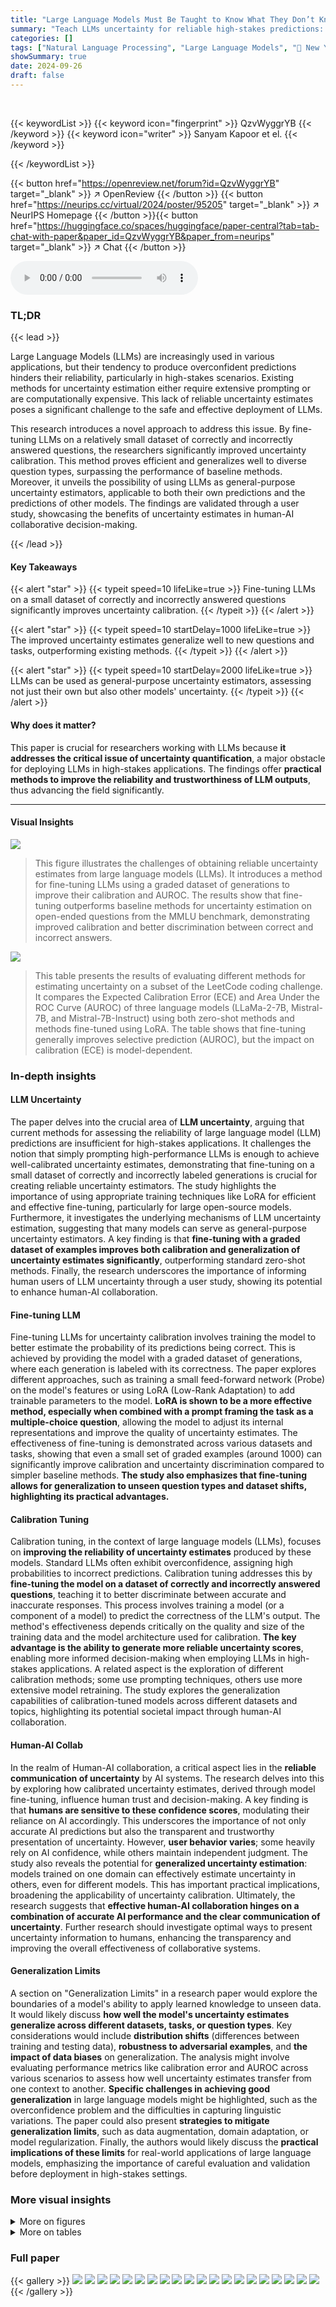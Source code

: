 ```yaml
---
title: "Large Language Models Must Be Taught to Know What They Don’t Know"
summary: "Teach LLMs uncertainty for reliable high-stakes predictions: Fine-tuning with graded examples significantly improves LLM's uncertainty calibration and generalizes well."
categories: []
tags: ["Natural Language Processing", "Large Language Models", "🏢 New York University",]
showSummary: true
date: 2024-09-26
draft: false
---
```


<br>

{{< keywordList >}}
{{< keyword icon="fingerprint" >}} QzvWyggrYB {{< /keyword >}}
{{< keyword icon="writer" >}} Sanyam Kapoor et el. {{< /keyword >}}
 
{{< /keywordList >}}

{{< button href="https://openreview.net/forum?id=QzvWyggrYB" target="_blank" >}}
↗ OpenReview
{{< /button >}}
{{< button href="https://neurips.cc/virtual/2024/poster/95205" target="_blank" >}}
↗ NeurIPS Homepage
{{< /button >}}{{< button href="https://huggingface.co/spaces/huggingface/paper-central?tab=tab-chat-with-paper&paper_id=QzvWyggrYB&paper_from=neurips" target="_blank" >}}
↗ Chat
{{< /button >}}



<audio controls>
    <source src="https://ai-paper-reviewer.com/QzvWyggrYB/podcast.wav" type="audio/wav">
    Your browser does not support the audio element.
</audio>


### TL;DR


{{< lead >}}

Large Language Models (LLMs) are increasingly used in various applications, but their tendency to produce overconfident predictions hinders their reliability, particularly in high-stakes scenarios.  Existing methods for uncertainty estimation either require extensive prompting or are computationally expensive. This lack of reliable uncertainty estimates poses a significant challenge to the safe and effective deployment of LLMs.

This research introduces a novel approach to address this issue. By fine-tuning LLMs on a relatively small dataset of correctly and incorrectly answered questions, the researchers significantly improved uncertainty calibration.  This method proves efficient and generalizes well to diverse question types, surpassing the performance of baseline methods. Moreover, it unveils the possibility of using LLMs as general-purpose uncertainty estimators, applicable to both their own predictions and the predictions of other models. The findings are validated through a user study, showcasing the benefits of uncertainty estimates in human-AI collaborative decision-making.

{{< /lead >}}


#### Key Takeaways

{{< alert "star" >}}
{{< typeit speed=10 lifeLike=true >}} Fine-tuning LLMs on a small dataset of correctly and incorrectly answered questions significantly improves uncertainty calibration. {{< /typeit >}}
{{< /alert >}}

{{< alert "star" >}}
{{< typeit speed=10 startDelay=1000 lifeLike=true >}} The improved uncertainty estimates generalize well to new questions and tasks, outperforming existing methods. {{< /typeit >}}
{{< /alert >}}

{{< alert "star" >}}
{{< typeit speed=10 startDelay=2000 lifeLike=true >}} LLMs can be used as general-purpose uncertainty estimators, assessing not just their own but also other models' uncertainty. {{< /typeit >}}
{{< /alert >}}

#### Why does it matter?
This paper is crucial for researchers working with LLMs because **it addresses the critical issue of uncertainty quantification**, a major obstacle for deploying LLMs in high-stakes applications. The findings offer **practical methods to improve the reliability and trustworthiness of LLM outputs**, thus advancing the field significantly.

------
#### Visual Insights



![](https://ai-paper-reviewer.com/QzvWyggrYB/figures_0_1.jpg)

> This figure illustrates the challenges of obtaining reliable uncertainty estimates from large language models (LLMs). It introduces a method for fine-tuning LLMs using a graded dataset of generations to improve their calibration and AUROC.  The results show that fine-tuning outperforms baseline methods for uncertainty estimation on open-ended questions from the MMLU benchmark, demonstrating improved calibration and better discrimination between correct and incorrect answers.





![](https://ai-paper-reviewer.com/QzvWyggrYB/tables_3_1.jpg)

> This table presents the results of evaluating different methods for estimating uncertainty on a subset of the LeetCode coding challenge.  It compares the Expected Calibration Error (ECE) and Area Under the ROC Curve (AUROC) of three language models (LLaMa-2-7B, Mistral-7B, and Mistral-7B-Instruct) using both zero-shot methods and methods fine-tuned using LoRA. The table shows that fine-tuning generally improves selective prediction (AUROC), but the impact on calibration (ECE) is model-dependent.





### In-depth insights


#### LLM Uncertainty
The paper delves into the crucial area of **LLM uncertainty**, arguing that current methods for assessing the reliability of large language model (LLM) predictions are insufficient for high-stakes applications.  It challenges the notion that simply prompting high-performance LLMs is enough to achieve well-calibrated uncertainty estimates, demonstrating that fine-tuning on a small dataset of correctly and incorrectly labeled generations is crucial for creating reliable uncertainty estimators. The study highlights the importance of using appropriate training techniques like LoRA for efficient and effective fine-tuning, particularly for large open-source models.  Furthermore, it investigates the underlying mechanisms of LLM uncertainty estimation, suggesting that many models can serve as general-purpose uncertainty estimators. A key finding is that **fine-tuning with a graded dataset of examples improves both calibration and generalization of uncertainty estimates significantly**, outperforming standard zero-shot methods. Finally, the research underscores the importance of informing human users of LLM uncertainty through a user study, showing its potential to enhance human-AI collaboration.

#### Fine-tuning LLM
Fine-tuning LLMs for uncertainty calibration involves training the model to better estimate the probability of its predictions being correct.  This is achieved by providing the model with a graded dataset of generations, where each generation is labeled with its correctness. The paper explores different approaches, such as training a small feed-forward network (Probe) on the model's features or using LoRA (Low-Rank Adaptation) to add trainable parameters to the model. **LoRA is shown to be a more effective method, especially when combined with a prompt framing the task as a multiple-choice question**, allowing the model to adjust its internal representations and improve the quality of uncertainty estimates. The effectiveness of fine-tuning is demonstrated across various datasets and tasks, showing that even a small set of graded examples (around 1000) can significantly improve calibration and uncertainty discrimination compared to simpler baseline methods. **The study also emphasizes that fine-tuning allows for generalization to unseen question types and dataset shifts, highlighting its practical advantages.**

#### Calibration Tuning
Calibration tuning, in the context of large language models (LLMs), focuses on **improving the reliability of uncertainty estimates** produced by these models.  Standard LLMs often exhibit overconfidence, assigning high probabilities to incorrect predictions. Calibration tuning addresses this by **fine-tuning the model on a dataset of correctly and incorrectly answered questions**, teaching it to better discriminate between accurate and inaccurate responses.  This process involves training a model (or a component of a model) to predict the correctness of the LLM's output. The method's effectiveness depends critically on the quality and size of the training data and the model architecture used for calibration. **The key advantage is the ability to generate more reliable uncertainty scores**, enabling more informed decision-making when employing LLMs in high-stakes applications.  A related aspect is the exploration of different calibration methods; some use prompting techniques, others use more extensive model retraining.  The study explores the generalization capabilities of calibration-tuned models across different datasets and topics, highlighting its potential societal impact through human-AI collaboration.

#### Human-AI Collab
In the realm of Human-AI collaboration, a critical aspect lies in the **reliable communication of uncertainty** by AI systems.  The research delves into this by exploring how calibrated uncertainty estimates, derived through model fine-tuning, influence human trust and decision-making. A key finding is that **humans are sensitive to these confidence scores**, modulating their reliance on AI accordingly.  This underscores the importance of not only accurate AI predictions but also the transparent and trustworthy presentation of uncertainty.  However, **user behavior varies**; some heavily rely on AI confidence, while others maintain independent judgment.  The study also reveals the potential for **generalized uncertainty estimation**: models trained on one domain can effectively estimate uncertainty in others, even for different models. This has important practical implications, broadening the applicability of uncertainty calibration.  Ultimately, the research suggests that **effective human-AI collaboration hinges on a combination of accurate AI performance and the clear communication of uncertainty**. Further research should investigate optimal ways to present uncertainty information to humans, enhancing the transparency and improving the overall effectiveness of collaborative systems.

#### Generalization Limits
A section on "Generalization Limits" in a research paper would explore the boundaries of a model's ability to apply learned knowledge to unseen data.  It would likely discuss **how well the model's uncertainty estimates generalize across different datasets, tasks, or question types**.  Key considerations would include **distribution shifts** (differences between training and testing data), **robustness to adversarial examples**, and **the impact of data biases** on generalization. The analysis might involve evaluating performance metrics like calibration error and AUROC across various scenarios to assess how well uncertainty estimates transfer from one context to another.  **Specific challenges in achieving good generalization** in large language models might be highlighted, such as the overconfidence problem and the difficulties in capturing linguistic variations. The paper could also present **strategies to mitigate generalization limits**, such as data augmentation, domain adaptation, or model regularization.  Finally, the authors would likely discuss the **practical implications of these limits** for real-world applications of large language models, emphasizing the importance of careful evaluation and validation before deployment in high-stakes settings.


### More visual insights

<details>
<summary>More on figures
</summary>


![](https://ai-paper-reviewer.com/QzvWyggrYB/figures_1_1.jpg)

> This figure illustrates the challenge of large language models (LLMs) in accurately estimating their uncertainty.  The authors propose using a graded dataset of LLM-generated answers to fine-tune the model, improving the accuracy of uncertainty estimation. The evaluation uses a new open-ended version of the MMLU benchmark, demonstrating that fine-tuning leads to better calibration (lower ECE) and discrimination (higher AUROC) compared to existing methods.


![](https://ai-paper-reviewer.com/QzvWyggrYB/figures_4_1.jpg)

> The figure compares different methods for estimating uncertainty in large language models (LLMs).  The left panel shows that a likelihood-based approach works well for multiple-choice questions but poorly for open-ended generation. The right panel demonstrates that fine-tuning significantly improves the accuracy and calibration of uncertainty estimates compared to simple prompting methods.  Different LLMs are evaluated and the results show that the benefits of fine-tuning are consistent across them.


![](https://ai-paper-reviewer.com/QzvWyggrYB/figures_6_1.jpg)

> The figure compares the performance of different uncertainty estimation methods on multiple-choice and open-ended MMLU tasks.  The left panel shows that supervised fine-tuning methods (Probe, LORA, LORA + Prompt) generally improve calibration and AUROC compared to baseline methods (Zero-Shot, Sampling).  The right panel demonstrates that even a small number of labeled examples (around 1000) significantly improves the uncertainty estimation of large language models, exceeding the performance of unsupervised methods.


![](https://ai-paper-reviewer.com/QzvWyggrYB/figures_7_1.jpg)

> This figure shows the comparison of different methods for estimating uncertainty in large language models (LLMs) for both multiple-choice and open-ended question answering tasks.  The left panel demonstrates the effectiveness of fine-tuning with various parameterizations in improving both Expected Calibration Error (ECE) and Area Under the Receiver Operating Characteristic curve (AUROC).  The right panel illustrates how the amount of labeled data used in fine-tuning impacts performance on open-ended tasks, suggesting that 1000 examples are sufficient to outperform baseline methods.


![](https://ai-paper-reviewer.com/QzvWyggrYB/figures_8_1.jpg)

> This figure presents ablation studies on the model's ability to learn uncertainty. The left panel shows that training on incorrect answers leads to poorer performance compared to training on correct answers, suggesting that the model learns more than just simple patterns in the question and answer pairs. The central panel demonstrates that models can generalize uncertainty estimation to other models, with Mistral models performing better at estimating uncertainty for LLaMA models than LLaMA models can for themselves. The right panel shows that simple sentence embeddings can achieve comparable performance to frozen language models in uncertainty estimation, but training through the model's features significantly enhances the performance.


![](https://ai-paper-reviewer.com/QzvWyggrYB/figures_9_1.jpg)

> This figure shows the distribution of model confidence scores and whether users agreed with the model's prediction for three different scenarios: zero-shot prompting, fine-tuning with LoRA and prompting, and random confidence scores. The results show that calibrated confidence scores (LoRA + Prompt) influence user reliance on the model's predictions, unlike zero-shot and random confidence.


![](https://ai-paper-reviewer.com/QzvWyggrYB/figures_19_1.jpg)

> This figure compares the performance of different methods for estimating uncertainty in LLMs on both multiple-choice and open-ended question-answering tasks. The left panel shows that fine-tuning significantly improves both calibration and the ability to discriminate between correct and incorrect answers. The right panel illustrates that using as few as 1000 labeled examples is sufficient for good performance, and increasing the number of examples beyond that yields only marginal improvement.


![](https://ai-paper-reviewer.com/QzvWyggrYB/figures_24_1.jpg)

> This figure compares different methods for estimating uncertainty in large language models (LLMs). The left panel shows that using maximum softmax probability for multiple-choice questions is a good indicator of uncertainty and improves with better models, unlike perplexity for open-ended generation.  The right panel demonstrates that simple prompting methods are far less effective at estimating uncertainty compared to fine-tuning a model on a small dataset of graded examples.


![](https://ai-paper-reviewer.com/QzvWyggrYB/figures_26_1.jpg)

> The left panel compares uncertainty estimation methods for multiple choice and open-ended questions.  It shows that maximum softmax probability is a good indicator of uncertainty for multiple choice questions, while perplexity is not suitable for open-ended generation. The right panel compares prompting methods against a fine-tuned model.  It highlights that fine-tuning significantly improves uncertainty estimation, outperforming zero-shot prompting methods in both expected calibration error (ECE) and area under the ROC curve (AUROC).


![](https://ai-paper-reviewer.com/QzvWyggrYB/figures_27_1.jpg)

> This figure compares the performance of different uncertainty estimation methods on both multiple-choice and open-ended MMLU datasets. The left panel shows that supervised fine-tuning methods generally improve both calibration (ECE) and discrimination (AUROC), with LORA+Prompt outperforming other methods.  The right panel demonstrates that fine-tuning performance improves with more labeled data, but that using 1000 examples already yields substantial gains.


![](https://ai-paper-reviewer.com/QzvWyggrYB/figures_28_1.jpg)

> This figure demonstrates the generalization of uncertainty estimation methods across different distribution shifts.  The left panel compares the composition of the fine-tuning dataset with the MMLU benchmark, showing the robustness of the method to differences in subject matter distribution. The center panel evaluates generalization across question formats (multiple-choice vs. open-ended), highlighting the superior performance of LORA+Prompt. The right panel assesses performance on unanswerable questions, illustrating the ability of the fine-tuned model to express appropriate uncertainty.


![](https://ai-paper-reviewer.com/QzvWyggrYB/figures_28_2.jpg)

> This figure shows the density plots of the model's reported confidence and whether the user chose to agree with the model's prediction across three different conditions: zero-shot prompt, calibrated confidence (LORA+Prompt), and random confidence.  The results demonstrate that users are sensitive to calibrated confidence scores and tend to agree with high-confidence predictions from a calibrated model more often, while showing indifference to random confidence scores.


![](https://ai-paper-reviewer.com/QzvWyggrYB/figures_28_3.jpg)

> This figure compares the performance of different uncertainty estimation methods on multiple-choice and open-ended MMLU datasets. The left panel shows that supervised training methods (Probe, LORA, LORA+Prompt) generally improve both calibration (ECE) and the ability to discriminate between correct and incorrect answers (AUROC). The right panel demonstrates that even a small number (1000) of labeled examples is sufficient to improve uncertainty estimation performance, with diminishing returns for larger datasets.


![](https://ai-paper-reviewer.com/QzvWyggrYB/figures_29_1.jpg)

> This figure compares the performance of different uncertainty estimation methods (zero-shot, probing, LoRA, LoRA+Prompt) on both multiple-choice and open-ended MMLU datasets. The left panel shows the expected calibration error (ECE) and area under the ROC curve (AUROC) for each method, highlighting the improvements achieved through fine-tuning, particularly with the LoRA+Prompt approach.  The right panel illustrates how the performance of fine-tuning changes as the size of the labeled training dataset increases, revealing that even 1000 examples are effective and that the marginal gain from additional data is relatively small after 5000 examples.


![](https://ai-paper-reviewer.com/QzvWyggrYB/figures_29_2.jpg)

> The figure shows the distribution of LLM confidence scores and whether users agree with the model's prediction, comparing zero-shot prompting, calibrated and random confidence scores.  It demonstrates that users are sensitive to calibrated confidence scores, adjusting their reliance on the LLM based on the reliability of the confidence estimates.


![](https://ai-paper-reviewer.com/QzvWyggrYB/figures_30_1.jpg)

> This figure shows that large language models (LLMs) have difficulty assigning reliable confidence estimates to their generated text.  The authors propose a method of fine-tuning the LLMs on a graded dataset of correct and incorrect answers to improve calibration and uncertainty estimation. They evaluate their method on a modified version of the MMLU benchmark and demonstrate improved performance (lower expected calibration error, higher AUROC) compared to existing approaches. The error bars represent the standard deviation across three different LLM models and their chat variants.


![](https://ai-paper-reviewer.com/QzvWyggrYB/figures_32_1.jpg)

> The figure presents results of calibration and discrimination for different methods of uncertainty estimation on multiple choice and open-ended MMLU question answering datasets. The left panel displays the expected calibration error (ECE) and area under the ROC curve (AUROC) for several methods: zero-shot classifier, sampling, probe, LORA, and LORA+Prompt. The right panel compares the performance of supervised learning with different amounts of training data, showing that 1000 examples achieve nearly the same performance as 20000 examples.


![](https://ai-paper-reviewer.com/QzvWyggrYB/figures_33_1.jpg)

> The figure illustrates the challenge of assigning reliable confidence estimates to Large Language Model (LLM) generations.  It introduces a method to improve these estimates by fine-tuning the model on a dataset of graded generations, comparing the performance against zero-shot methods and highlighting the improvement in both Expected Calibration Error (ECE) and Area Under the Receiver Operating Characteristic curve (AUROC).


</details>




<details>
<summary>More on tables
</summary>


![](https://ai-paper-reviewer.com/QzvWyggrYB/tables_5_1.jpg)
> This table presents the results of an ablation study comparing the calibration and area under the receiver operating characteristic curve (AUROC) of a model with and without Kullback-Leibler (KL) divergence regularization.  The results show that adding KL divergence regularization significantly improves calibration (lower ECE) while only slightly improving AUROC. The table also notes that the data represents the mean of results over six different base models and refers the reader to Appendix C.1 for further discussion.

![](https://ai-paper-reviewer.com/QzvWyggrYB/tables_15_1.jpg)
> This table presents the results of evaluating the performance of different uncertainty estimation methods on a subset of the LiveCodeBench dataset, specifically focusing on LeetCode easy questions.  It compares the Expected Calibration Error (ECE), Area Under the Receiver Operating Characteristic curve (AUROC), and accuracy of three different models (LLaMa-2-7B, Mistral-7B, and Mistral-7B-Instruct) using two approaches: Zero-Shot and LoRA + Prompt.  The results demonstrate the impact of fine-tuning on the calibration and predictive power of uncertainty estimation, especially highlighting the varying effects across different models.

![](https://ai-paper-reviewer.com/QzvWyggrYB/tables_16_1.jpg)
> This table compares the accuracy of three different methods for grading the correctness of large language model (LLM) answers against human-provided grades. The methods compared are:  (1) Substring Match (checking if the correct answer is a substring of the generated answer), (2) GPT 3.5 Turbo (using a large language model to judge the correctness), and (3) GPT 4 (similar to GPT 3.5 Turbo, but using a more powerful model). The table shows the absolute difference between the accuracy of each method and the human accuracy across different subsets of the MMLU dataset (World Religions, Philosophy, Anatomy, Chemistry, and Math).  A lower percentage indicates closer agreement between the method's grading and human grading, showing better performance by the LLM-based methods compared to the simple substring-matching approach.

![](https://ai-paper-reviewer.com/QzvWyggrYB/tables_20_1.jpg)
> This table shows the performance of different methods for estimating uncertainty on the livecodebench_generation_lite dataset, which is a subset of LeetCode easy questions.  The table compares the expected calibration error (ECE) and area under the receiver operating characteristic curve (AUROC) for two methods: Zero-Shot Classifier and Lora + Prompt.  Accuracy (Acc) is also provided.  The results show that using Lora + Prompt consistently improves selective prediction, but its effect on calibration varies depending on the model.

![](https://ai-paper-reviewer.com/QzvWyggrYB/tables_23_1.jpg)
> This table presents the performance of different methods for estimating uncertainty in a coding task (LeetCode easy subset).  It shows expected calibration error (ECE), Area Under the Receiver Operating Characteristic curve (AUROC), and accuracy (Acc) for three language models: LLaMA-2 7B, Mistral 7B, and Mistral 7B Instruct. Two approaches are compared: zero-shot classification and fine-tuning using LoRA and prompts. The results indicate the impact of supervised training on calibration and selective prediction in this out-of-distribution task.

![](https://ai-paper-reviewer.com/QzvWyggrYB/tables_25_1.jpg)
> This table presents the results of evaluating the performance of different uncertainty estimation methods on a subset of LeetCode easy questions. The methods evaluated include zero-shot classifiers, probes, LoRA, and LoRA+Prompt. The metrics used to evaluate performance are expected calibration error (ECE) and area under the receiver operating characteristic curve (AUROC). The table also reports the task accuracy for each method. The results show that supervised training (LoRA + Prompt) generally improves selective prediction but has mixed effects on calibration, depending on the model used.

</details>




### Full paper

{{< gallery >}}
<img src="https://ai-paper-reviewer.com/QzvWyggrYB/1.png" class="grid-w50 md:grid-w33 xl:grid-w25" />
<img src="https://ai-paper-reviewer.com/QzvWyggrYB/2.png" class="grid-w50 md:grid-w33 xl:grid-w25" />
<img src="https://ai-paper-reviewer.com/QzvWyggrYB/3.png" class="grid-w50 md:grid-w33 xl:grid-w25" />
<img src="https://ai-paper-reviewer.com/QzvWyggrYB/4.png" class="grid-w50 md:grid-w33 xl:grid-w25" />
<img src="https://ai-paper-reviewer.com/QzvWyggrYB/5.png" class="grid-w50 md:grid-w33 xl:grid-w25" />
<img src="https://ai-paper-reviewer.com/QzvWyggrYB/6.png" class="grid-w50 md:grid-w33 xl:grid-w25" />
<img src="https://ai-paper-reviewer.com/QzvWyggrYB/7.png" class="grid-w50 md:grid-w33 xl:grid-w25" />
<img src="https://ai-paper-reviewer.com/QzvWyggrYB/8.png" class="grid-w50 md:grid-w33 xl:grid-w25" />
<img src="https://ai-paper-reviewer.com/QzvWyggrYB/9.png" class="grid-w50 md:grid-w33 xl:grid-w25" />
<img src="https://ai-paper-reviewer.com/QzvWyggrYB/10.png" class="grid-w50 md:grid-w33 xl:grid-w25" />
<img src="https://ai-paper-reviewer.com/QzvWyggrYB/11.png" class="grid-w50 md:grid-w33 xl:grid-w25" />
<img src="https://ai-paper-reviewer.com/QzvWyggrYB/12.png" class="grid-w50 md:grid-w33 xl:grid-w25" />
<img src="https://ai-paper-reviewer.com/QzvWyggrYB/13.png" class="grid-w50 md:grid-w33 xl:grid-w25" />
<img src="https://ai-paper-reviewer.com/QzvWyggrYB/14.png" class="grid-w50 md:grid-w33 xl:grid-w25" />
<img src="https://ai-paper-reviewer.com/QzvWyggrYB/15.png" class="grid-w50 md:grid-w33 xl:grid-w25" />
<img src="https://ai-paper-reviewer.com/QzvWyggrYB/16.png" class="grid-w50 md:grid-w33 xl:grid-w25" />
<img src="https://ai-paper-reviewer.com/QzvWyggrYB/17.png" class="grid-w50 md:grid-w33 xl:grid-w25" />
<img src="https://ai-paper-reviewer.com/QzvWyggrYB/18.png" class="grid-w50 md:grid-w33 xl:grid-w25" />
<img src="https://ai-paper-reviewer.com/QzvWyggrYB/19.png" class="grid-w50 md:grid-w33 xl:grid-w25" />
<img src="https://ai-paper-reviewer.com/QzvWyggrYB/20.png" class="grid-w50 md:grid-w33 xl:grid-w25" />
{{< /gallery >}}